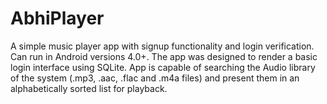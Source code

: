 # AbhiPlayer
A simple music player app with signup functionality and login verification. Can run in Android versions 4.0+.
The app  was designed to render a basic login interface using SQLite.
App is capable of searching the Audio library of the system (.mp3, .aac, .flac and .m4a files) 
and present them in an alphabetically sorted list for playback.
